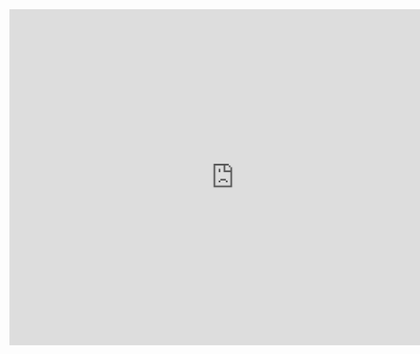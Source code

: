 <iframe src="https://calendar.google.com/calendar/embed?src=zhushanselfstudy%40gmail.com&ctz=Asia/Taipei" style="border: 0" width="800" height="600" frameborder="0" scrolling="no"></iframe>
